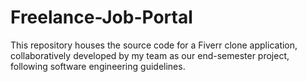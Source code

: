 # Freelance-Job-Portal
This repository houses the source code for a Fiverr clone application, collaboratively developed by my team as our end-semester project, following software engineering guidelines.
